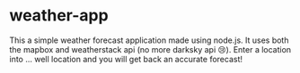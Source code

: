 # weather-app
 This a simple weather forecast application made using node.js. It uses both the mapbox and weatherstack api (no more darksky api 😢). 
 Enter a location into ... well location and you will get back an accurate forecast!
